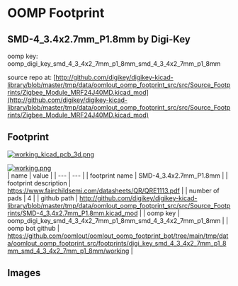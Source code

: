 # OOMP Footprint  
## SMD-4_3.4x2.7mm_P1.8mm  by Digi-Key  
  
oomp key: oomp_digi_key_smd_4_3_4x2_7mm_p1_8mm_smd_4_3_4x2_7mm_p1_8mm  
  
source repo at: [http://github.com/digikey/digikey-kicad-library/blob/master/tmp/data/oomlout_oomp_footprint_src/src/Source_Footprints/Zigbee_Module_MRF24J40MD.kicad_mod](http://github.com/digikey/digikey-kicad-library/blob/master/tmp/data/oomlout_oomp_footprint_src/src/Source_Footprints/Zigbee_Module_MRF24J40MD.kicad_mod)  
## Footprint  
  
[![working_kicad_pcb_3d.png](working_kicad_pcb_3d_600.png)](working_kicad_pcb_3d.png)  
  
[![working.png](working_600.png)](working.png)  
| name | value | 
| --- | --- | 
| footprint name | SMD-4_3.4x2.7mm_P1.8mm | 
| footprint description | https://www.fairchildsemi.com/datasheets/QR/QRE1113.pdf | 
| number of pads | 4 | 
| github path | http://github.com/digikey/digikey-kicad-library/blob/master/tmp/data/oomlout_oomp_footprint_src/src/Source_Footprints/SMD-4_3.4x2.7mm_P1.8mm.kicad_mod | 
| oomp key | oomp_digi_key_smd_4_3_4x2_7mm_p1_8mm_smd_4_3_4x2_7mm_p1_8mm | 
| oomp bot github | https://github.com/oomlout/oomlout_oomp_footprint_bot/tree/main/tmp/data/oomlout_oomp_footprint_src/footprints/digi_key_smd_4_3_4x2_7mm_p1_8mm_smd_4_3_4x2_7mm_p1_8mm/working | 
## Images  
